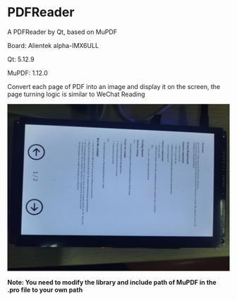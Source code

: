 # PDFReader

A PDFReader by Qt, based on MuPDF

Board: Alientek alpha-IMX6ULL

Qt: 5.12.9

MuPDF: 1.12.0

Convert each page of PDF into an image and display it on the screen, the page turning logic is similar to WeChat Reading

![show](IMG_20241211_150256.jpg)

**Note: You need to modify the library and include path of MuPDF in the .pro file to your own path**